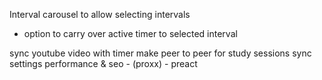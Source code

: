 Interval carousel to allow selecting intervals

- option to carry over active timer to selected interval

sync youtube video with timer
make peer to peer for study sessions sync settings
performance & seo - (proxx) - preact
